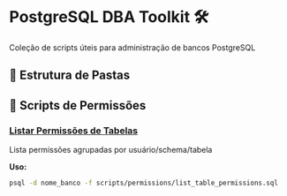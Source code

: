 # PostgreSQL DBA Toolkit 🛠️

Coleção de scripts úteis para administração de bancos PostgreSQL

## 📁 Estrutura de Pastas


## 🔐 Scripts de Permissões

### [Listar Permissões de Tabelas](/list_table_permissions.sql)
Lista permissões agrupadas por usuário/schema/tabela

**Uso:**
```bash
psql -d nome_banco -f scripts/permissions/list_table_permissions.sql
